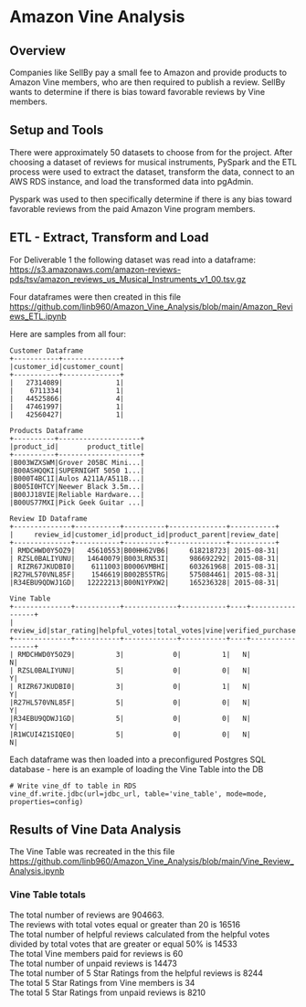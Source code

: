 # Amazon Vine Analysis

## Overview
Companies like SellBy pay a small fee to Amazon and provide products to Amazon Vine members, who are then required to publish a review.  SellBy wants to determine if there is bias toward favorable reviews by Vine members.

## Setup and Tools
There were approximately 50 datasets to choose from for the project. After choosing a dataset of reviews for musical instruments, PySpark and the ETL process were used to extract the dataset, transform the data, connect to an AWS RDS instance, and load the transformed data into pgAdmin.<br>

Pyspark was used to then specifically determine if there is any bias toward favorable reviews from the paid Amazon Vine program members.

## ETL - Extract, Transform and Load
For Deliverable 1 the following dataset was read into a dataframe: <br>
https://s3.amazonaws.com/amazon-reviews-pds/tsv/amazon_reviews_us_Musical_Instruments_v1_00.tsv.gz

Four dataframes were then created in this file https://github.com/linb960/Amazon_Vine_Analysis/blob/main/Amazon_Reviews_ETL.ipynb <br>

Here are samples from all four: 
```
Customer Dataframe
+-----------+--------------+
|customer_id|customer_count|
+-----------+--------------+
|   27314089|             1|
|    6711334|             1|
|   44525866|             4|
|   47461997|             1|
|   42560427|             1|

Products Dataframe
+----------+--------------------+
|product_id|       product_title|
+----------+--------------------+
|B003WZXSWM|Grover 205BC Mini...|
|B00ASHQQKI|SUPERNIGHT 5050 1...|
|B000T4BC1I|Aulos A211A/A511B...|
|B005I0HTCY|Neewer Black 3.5m...|
|B00JJ18VIE|Reliable Hardware...|
|B00US77MXI|Pick Geek Guitar ...|

Review ID Dataframe
+--------------+-----------+----------+--------------+-----------+
|     review_id|customer_id|product_id|product_parent|review_date|
+--------------+-----------+----------+--------------+-----------+
| RMDCHWD0Y5OZ9|   45610553|B00HH62VB6|     618218723| 2015-08-31|
| RZSL0BALIYUNU|   14640079|B003LRN53I|     986692292| 2015-08-31|
| RIZR67JKUDBI0|    6111003|B0006VMBHI|     603261968| 2015-08-31|
|R27HL570VNL85F|    1546619|B002B55TRG|     575084461| 2015-08-31|
|R34EBU9QDWJ1GD|   12222213|B00N1YPXW2|     165236328| 2015-08-31|

Vine Table
+--------------+-----------+-------------+-----------+----+-----------------+
|     review_id|star_rating|helpful_votes|total_votes|vine|verified_purchase|
+--------------+-----------+-------------+-----------+----+-----------------+
| RMDCHWD0Y5OZ9|          3|            0|          1|   N|                N|
| RZSL0BALIYUNU|          5|            0|          0|   N|                Y|
| RIZR67JKUDBI0|          3|            0|          1|   N|                Y|
|R27HL570VNL85F|          5|            0|          0|   N|                Y|
|R34EBU9QDWJ1GD|          5|            0|          0|   N|                Y|
|R1WCUI4Z1SIQEO|          5|            0|          0|   N|                N|

```
Each dataframe was then loaded into a preconfigured Postgres SQL database - here is an example of loading the Vine Table into the DB
```
# Write vine_df to table in RDS
vine_df.write.jdbc(url=jdbc_url, table='vine_table', mode=mode, properties=config)
```

## Results of Vine Data Analysis
The Vine Table was recreated in the this file https://github.com/linb960/Amazon_Vine_Analysis/blob/main/Vine_Review_Analysis.ipynb <br>
### Vine Table totals
The total number of reviews are 904663. <br>
The reviews with total votes equal or greater than 20 is 16516 <br>
The total number of helpful reviews calculated from the helpful votes divided by total votes that are greater or equal 50% is 14533 <br>
The total Vine members paid for reviews is 60 <br>
The total number of unpaid reviews is 14473 <br>
The total number of 5 Star Ratings from the helpful reviews is 8244 <br>
The total 5 Star Ratings from Vine members is 34 <br>
The total 5 Star Ratings from unpaid reviews is 8210 <br>
